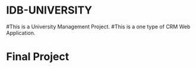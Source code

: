 # IDB-UNIVERSITY
#This is a University Management Project.
#This is a one type of CRM Web Application.
# Final Project
